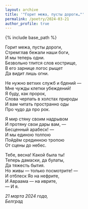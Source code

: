 ```yaml
---
layout: archive
title: '"Горит межа, пусты дороги…"'
permalink: /poetry/2024-03-21
author_profile: true
---
```


{% include base_path %}

Горит межа, пусты дороги, <br>
Стремглав бежали наши боги, <br>
И мы теперь одни. <br>
Безвольно тлится слов кострище, <br>
В его зарнице логос рыщет <br>
Да видит лишь огни. <br>

Не нужно ветхих служб и бдений — <br>
Мне чужды клетки убеждений! <br>
Я буду, как пророк, <br>
Слова черпать в холстах природы <br>
И вам читать пространно оды <br>
Про чудо да про рок. <br>

Я мир стяну своим надрывом <br>
И протяну свои дары вам, — <br>
Бесценный арабеск! — <br>
И мы единою толпою <br>
Пойдём срединною тропою <br>
От сцены до небес. <br>

Тебе, весна! Какой была ты! <br>
Теперь дамаски, да булаты, <br>
Да тяжесть бытия. <br>
Но живы — только посмотрите! — <br>
И отблеск Яо на нефрите, <br>
И Авраама — на иврите, <br>
— И я. <br>

<i>21 марта 2024 года,</i> <br>
<i>Белград</i>